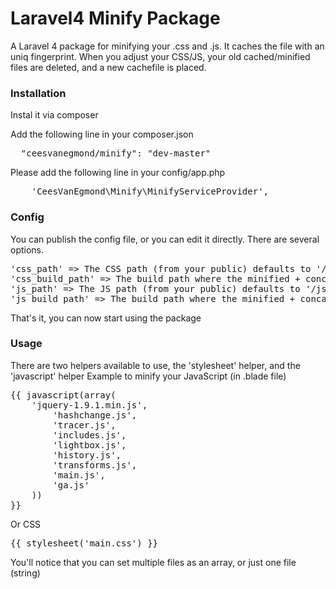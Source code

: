 Laravel4 Minify Package
===============

A Laravel 4 package for minifying your .css and .js. It caches the file with an uniq fingerprint. When you adjust your CSS/JS, your old cached/minified files are deleted, and a new cachefile is placed.


<h3>Installation</h3>
Instal it via composer

Add the following line in your composer.json
<pre>
  "ceesvanegmond/minify": "dev-master"
</pre>
Please add the following line in your config/app.php
<pre>
  	'CeesVanEgmond\Minify\MinifyServiceProvider',
</pre>

<h3>Config</h3>
You can publish the config file, or you can edit it directly. There are several options.
<pre>
'css_path' => The CSS path (from your public) defaults to '/css/'
'css_build_path' => The build path where the minified + concatenate build files are (relative from above aption) defaults to 'builds/'
'js_path' => The JS path (from your public) defaults to '/js/'
'js_build_path' => The build path where the minified + concatenate build files are (relative from above aption) defaults to 'builds/'
</pre>

That's it, you can now start using the package

<h3>Usage</h3>
There are two helpers available to use, the 'stylesheet' helper, and the 'javascript' helper
Example to minify your JavaScript (in .blade file)

<pre>
{{ javascript(array(
  	'jquery-1.9.1.min.js',
		'hashchange.js',
		'tracer.js',
		'includes.js',
		'lightbox.js',
		'history.js',
		'transforms.js',
		'main.js',
		'ga.js'
	)) 
}}
</pre>

Or CSS 

<pre>
{{ stylesheet('main.css') }}
</pre>

You'll notice that you can set multiple files as an array, or just one file (string)
